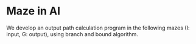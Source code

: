 # Maze in AI
We develop an output path calculation program in the following mazes (I: input, G: output), using branch and bound algorithm.
